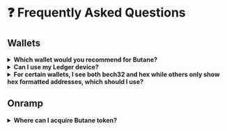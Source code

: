 
# ❓ Frequently Asked Questions

## Wallets

<details>

<summary><b>Which wallet would you recommend for Butane?</b></summary>

There are many wallets to select from but the top wallets with the widest support is [Metamask](https://metamask.io/)
and [Keplr](https://www.keplr.app/). Butane is an EVM chain is a DPOS and Metamask works great! Not mention Butanes User Friendly Wallet.(Coming Soon)

</details>

<details>

<summary><b>Can I use my Ledger device?</b></summary>

Absolutely! Take a look at the [Ledger](./connect-your-wallet/keplr) for more information. Metamask,
Keplr, and WalletConnect all work with Ledger. Ledger setup will be required before engaging with the dApps and products on Butane.

</details>

<details>

<summary><b>For certain wallets, I see both bech32 and hex while others only show hex formatted addresses, which should
 I use?</b></summary>

The Butane network supports both formats: bech32 and hex. Other EVM peers and its ecosystem uses hex encoding while
Cosmos-native uses bech32 formatted addresses. Keplr is unique and the EVM-compatible chains shows both formats. If you
are sending tokens (via [IBC](https://status.bbcscan.io/)), you will use bech32 formatted addresses unless
the receiving chain support EVM (i.e. Ethermint-based chains). You can further details [here](./../protocol/concepts/accounts).

</details>

## Onramp

<details>

<summary><b>Where can I acquire Butane token?</b></summary>

There are several paths users can take to acquire Butane Token.

- Decentralized Exchanges: [Flamez](https://flamez.io/)
- [C14 Money](https://pay.c14.money/) is an onramp service
- [Testnet Faucet](https://faucet.bbcscan.io/) dispenses a small amount of testnet tokens

</details>
